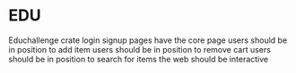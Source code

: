 # EDU
Educhallenge
crate login
signup pages
have the core page
users should be in position to add item
users should be in position to remove cart
users should be in position to search for items
the web should be interactive
